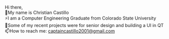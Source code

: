 Hi there,     
💬My name is Christian Castillo            
⚡I am a Computer Engineering Graduate from Colorado State University               
🔭Some of my recent projects were for senior design and building a UI in QT                                       
📫How to reach me: captaincastillo2001@gmail.com

<!--
**cdchrisdog1/cdchrisdog1** is a ✨ _special_ ✨ repository because its `README.md` (this file) appears on your GitHub profile.

Here are some ideas to get you started:

- 🔭 I’m currently working on ...
- 🌱 I’m currently learning ...
- 👯 I’m looking to collaborate on ...
- 🤔 I’m looking for help with ...
- 💬 Ask me about ...
- 📫 How to reach me: ...
- 😄 Pronouns: ...
- ⚡ Fun fact: ...
-->
